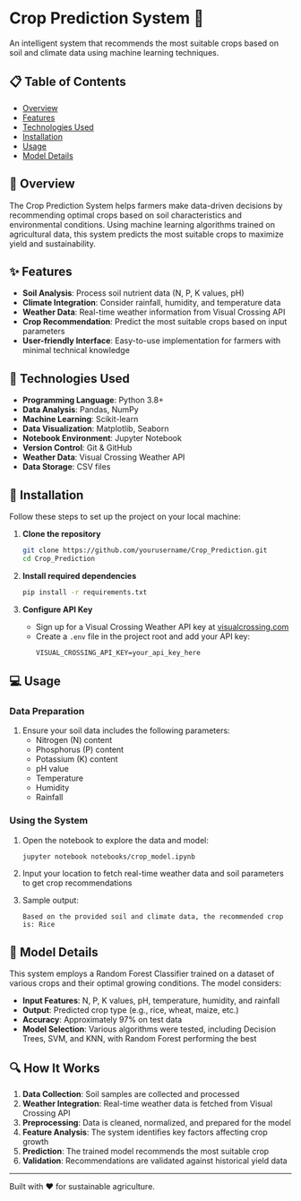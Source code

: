 # Crop Prediction System 🌱

An intelligent system that recommends the most suitable crops based on soil and climate data using machine learning techniques.

## 📋 Table of Contents
- [Overview](#overview)
- [Features](#features)
- [Technologies Used](#technologies-used)
- [Installation](#installation)
- [Usage](#usage)
- [Model Details](#model-details)

## 🌟 Overview

The Crop Prediction System helps farmers make data-driven decisions by recommending optimal crops based on soil characteristics and environmental conditions. Using machine learning algorithms trained on agricultural data, this system predicts the most suitable crops to maximize yield and sustainability.

## ✨ Features

- **Soil Analysis**: Process soil nutrient data (N, P, K values, pH)
- **Climate Integration**: Consider rainfall, humidity, and temperature data
- **Weather Data**: Real-time weather information from Visual Crossing API
- **Crop Recommendation**: Predict the most suitable crops based on input parameters
- **User-friendly Interface**: Easy-to-use implementation for farmers with minimal technical knowledge

## 🔧 Technologies Used

- **Programming Language**: Python 3.8+
- **Data Analysis**: Pandas, NumPy
- **Machine Learning**: Scikit-learn
- **Data Visualization**: Matplotlib, Seaborn
- **Notebook Environment**: Jupyter Notebook
- **Version Control**: Git & GitHub
- **Weather Data**: Visual Crossing Weather API
- **Data Storage**: CSV files

## 🚀 Installation

Follow these steps to set up the project on your local machine:

1. **Clone the repository**
   ```bash
   git clone https://github.com/yourusername/Crop_Prediction.git
   cd Crop_Prediction
   ```

2. **Install required dependencies**
   ```bash
   pip install -r requirements.txt
   ```

3. **Configure API Key**
   - Sign up for a Visual Crossing Weather API key at [visualcrossing.com](https://www.visualcrossing.com/)
   - Create a `.env` file in the project root and add your API key:
     ```
     VISUAL_CROSSING_API_KEY=your_api_key_here
     ```

## 💻 Usage

### Data Preparation

1. Ensure your soil data includes the following parameters:
   - Nitrogen (N) content
   - Phosphorus (P) content
   - Potassium (K) content
   - pH value
   - Temperature
   - Humidity
   - Rainfall

### Using the System

1. Open the notebook to explore the data and model:
   ```bash
   jupyter notebook notebooks/crop_model.ipynb
   ```

2. Input your location to fetch real-time weather data and soil parameters to get crop recommendations

3. Sample output:
   ```
   Based on the provided soil and climate data, the recommended crop is: Rice
   ```

## 🧠 Model Details

This system employs a Random Forest Classifier trained on a dataset of various crops and their optimal growing conditions. The model considers:

- **Input Features**: N, P, K values, pH, temperature, humidity, and rainfall
- **Output**: Predicted crop type (e.g., rice, wheat, maize, etc.)
- **Accuracy**: Approximately 97% on test data
- **Model Selection**: Various algorithms were tested, including Decision Trees, SVM, and KNN, with Random Forest performing the best

## 🔍 How It Works

1. **Data Collection**: Soil samples are collected and processed
2. **Weather Integration**: Real-time weather data is fetched from Visual Crossing API
3. **Preprocessing**: Data is cleaned, normalized, and prepared for the model
4. **Feature Analysis**: The system identifies key factors affecting crop growth
5. **Prediction**: The trained model recommends the most suitable crop
6. **Validation**: Recommendations are validated against historical yield data

---

Built with ❤️ for sustainable agriculture.
